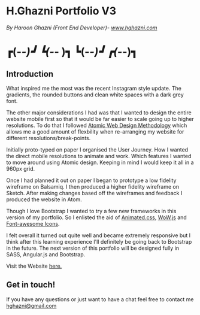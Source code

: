 # H.Ghazni Portfolio V3

*By Haroon Ghazni (Front End Developer)- www.hghazni.com*

# ┏(-_-)┛ ┗(-_-﻿ )┓ ┗(-_-)┛ ┏(-_-)┓

Introduction
-
What inspired me the most was the recent Instagram style update. The gradients, the rounded buttons and clean white spaces with a dark grey font.

The other major considerations I had was that I wanted to design the entire website mobile first so that it would be far easier to scale going up to higher resolutions. To do that I followed <a href="http://bradfrost.com/blog/post/atomic-web-design/">Atomic Web Design Methodology</a> which allows me a good amount of flexbility when re-arranging my website for different resolutions/break-points.

Initially proto-typed on paper I organised the User Journey. How I wanted the direct mobile resolutions to animate and work. Which features I wanted to move around using Atomic design. Keeping in mind I would keep it all in a 960px grid.

Once I had planned it out on paper I began to prototype a low fidelity wireframe on Balsamiq. I then produced a higher fidelity wireframe on Sketch. After making changes based off the wireframes and feedback I produced the website in Atom.

Though I love Bootstrap I wanted to try a few new frameworks in this version of my portfolio. So I enlisted the aid of <a href="https://daneden.github.io/animate.css/">Animated.css</a>, <a href="http://mynameismatthieu.com/WOW/">WoW.js</a> and <a href="http://fontawesome.io/icons/">Font-awesome Icons</a>.

I felt overall it turned out quite well and became extremely responsive but I think after this learning experience I'll definitely be going back to Bootstrap in the future. The next version of this portfolio will be designed fully in SASS, Angular.js and Bootstrap.

Visit the Website <a href="http://www.hghazni.com">here.</a>

Get in touch!
-
If you have any questions or just want to have a chat feel free to contact me hghazni@gmail.com